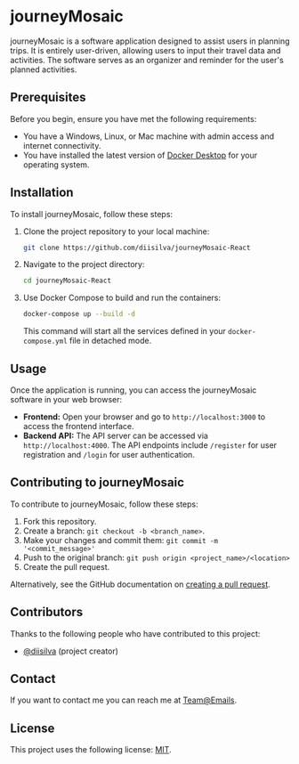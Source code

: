 # journeyMosaic

journeyMosaic is a software application designed to assist users in planning trips. It is entirely user-driven, allowing users to input their travel data and activities. The software serves as an organizer and reminder for the user's planned activities.

## Prerequisites

Before you begin, ensure you have met the following requirements:

* You have a Windows, Linux, or Mac machine with admin access and internet connectivity.
* You have installed the latest version of [Docker Desktop](https://www.docker.com/products/docker-desktop) for your operating system.

## Installation

To install journeyMosaic, follow these steps:

1. Clone the project repository to your local machine:

    ```bash
    git clone https://github.com/diisilva/journeyMosaic-React
    ```

2. Navigate to the project directory:

    ```bash
    cd journeyMosaic-React
    ```

3. Use Docker Compose to build and run the containers:

    ```bash
    docker-compose up --build -d
    ```

    This command will start all the services defined in your `docker-compose.yml` file in detached mode.

## Usage

Once the application is running, you can access the journeyMosaic software in your web browser:

* **Frontend:** Open your browser and go to `http://localhost:3000` to access the frontend interface.
* **Backend API:** The API server can be accessed via `http://localhost:4000`. The API endpoints include `/register` for user registration and `/login` for user authentication.

## Contributing to journeyMosaic

To contribute to journeyMosaic, follow these steps:

1. Fork this repository.
2. Create a branch: `git checkout -b <branch_name>`.
3. Make your changes and commit them: `git commit -m '<commit_message>'`
4. Push to the original branch: `git push origin <project_name>/<location>`
5. Create the pull request.

Alternatively, see the GitHub documentation on [creating a pull request](https://help.github.com/articles/creating-a-pull-request/).

## Contributors

Thanks to the following people who have contributed to this project:

* [@diisilva](https://github.com/diisilva) (project creator)

## Contact

If you want to contact me you can reach me at <Team@Emails>.

## License

This project uses the following license: [MIT](<link_to_license>).
